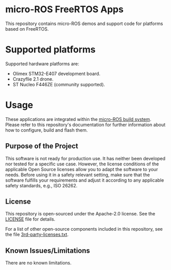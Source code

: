 # micro-ROS FreeRTOS Apps

This repository contains micro-ROS demos and support code for platforms based on FreeRTOS.

# Supported platforms
Supported hardware platforms are:
* Olimex STM32-E407 development board.
* Crazyflie 2.1 drone.
* ST Nucleo F446ZE (community supported).


# Usage
These applications are integrated within the [micro-ROS build system](https://github.com/micro-ROS/micro-ros-build).
Please refer to this repository's documentation for further information about how to configure, build and flash them.


## Purpose of the Project

This software is not ready for production use. It has neither been developed nor
tested for a specific use case. However, the license conditions of the
applicable Open Source licenses allow you to adapt the software to your needs.
Before using it in a safety relevant setting, make sure that the software
fulfills your requirements and adjust it according to any applicable safety
standards, e.g., ISO 26262.

## License

This repository is open-sourced under the Apache-2.0 license. See the [LICENSE](LICENSE) file for details.

For a list of other open-source components included in this repository,
see the file [3rd-party-licenses.txt](3rd-party-licenses.txt).

## Known Issues/Limitations

There are no known limitations.
